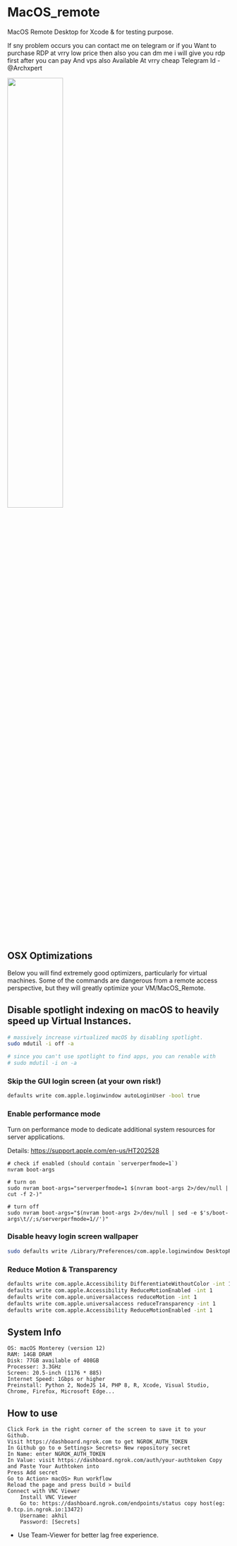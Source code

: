 # MacOS_remote
MacOS Remote Desktop for Xcode &amp; for testing purpose.

If sny problem occurs you can contact me on telegram or if you Want to purchase RDP at vrry low price then also you can dm me i will give you rdp first after you can pay And vps also Available At vrry cheap
Telegram Id - @Archxpert

[<img src="https://i.ytimg.com/vi/MZYly2gmmHs/maxresdefault.jpg" width="50%">](https://www.youtube.com/watch?v=MZYly2gmmHs)

## OSX Optimizations

Below you will find extremely good optimizers, particularly for virtual machines.
Some of the commands are dangerous from a remote access perspective, but they will greatly optimize your VM/MacOS_Remote.


## Disable spotlight indexing on macOS to heavily speed up Virtual Instances.

```bash
# massively increase virtualized macOS by disabling spotlight.
sudo mdutil -i off -a

# since you can't use spotlight to find apps, you can renable with
# sudo mdutil -i on -a

```

### Skip the GUI login screen (at your own risk!)
```bash
defaults write com.apple.loginwindow autoLoginUser -bool true
```
### Enable performance mode

Turn on performance mode to dedicate additional system resources for server applications.

Details: https://support.apple.com/en-us/HT202528

```
# check if enabled (should contain `serverperfmode=1`)
nvram boot-args

# turn on
sudo nvram boot-args="serverperfmode=1 $(nvram boot-args 2>/dev/null | cut -f 2-)"

# turn off
sudo nvram boot-args="$(nvram boot-args 2>/dev/null | sed -e $'s/boot-args\t//;s/serverperfmode=1//')"
```
### Disable heavy login screen wallpaper

```bash
sudo defaults write /Library/Preferences/com.apple.loginwindow DesktopPicture ""
```

### Reduce Motion & Transparency

```bash
defaults write com.apple.Accessibility DifferentiateWithoutColor -int 1
defaults write com.apple.Accessibility ReduceMotionEnabled -int 1
defaults write com.apple.universalaccess reduceMotion -int 1
defaults write com.apple.universalaccess reduceTransparency -int 1
defaults write com.apple.Accessibility ReduceMotionEnabled -int 1
```



## System Info

    OS: macOS Monterey (version 12)
    RAM: 14GB DRAM
    Disk: 77GB available of 408GB
    Processer: 3.3GHz
    Screen: 20.5-inch (1176 * 885)
    Internet Speed: 1Gbps or higher
    Preinstall: Python 2, NodeJS 14, PHP 8, R, Xcode, Visual Studio, Chrome, Firefox, Microsoft Edge...

## How to use

    Click Fork in the right corner of the screen to save it to your Github.
    Visit https://dashboard.ngrok.com to get NGROK_AUTH_TOKEN
    In Github go to ⚙ Settings> Secrets> New repository secret
    In Name: enter NGROK_AUTH_TOKEN
    In Value: visit https://dashboard.ngrok.com/auth/your-authtoken Copy and Paste Your Authtoken into
    Press Add secret
    Go to Action> macOS> Run workflow
    Reload the page and press build > build
    Connect with VNC Viewer
        Install VNC Viewer
        Go to: https://dashboard.ngrok.com/endpoints/status copy host(eg: 0.tcp.in.ngrok.io:13472)
        Username: akhil
        Password: [Secrets]

* Use Team-Viewer for better lag free experience.
